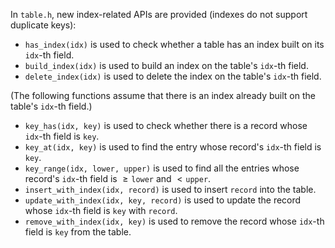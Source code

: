 In $\texttt{table.h}$​​, new index-related APIs are provided (indexes do not support duplicate keys):

- $\texttt{has\_index(idx)}$ is used to check whether a table has an index built on its $\texttt{idx}$-th field.
- $\texttt{build\_index(idx)}$ is used to build an index on the table's $\texttt{idx}$-th field.
- $\texttt{delete\_index(idx)}$ is used to delete the index on the table's $\texttt{idx}$-th field.

(The following functions assume that there is an index already built on the table's $\texttt{idx}$​-th field.)

- $\texttt{key\_has(idx, key)}$ is used to check whether there is a record whose $\texttt{idx}$-th field is $\texttt{key}$.
- $\texttt{key\_at(idx, key)}$ is used to find the entry whose record's $\texttt{idx}$-th field is $\texttt{key}$.
- $\texttt{key\_range(idx, lower, upper)}$ is used to find all the entries whose record's $\texttt{idx}$-th field is $\ge\texttt{lower}$ and $<\texttt{upper}$.
- $\texttt{insert\_with\_index(idx, record)}$ is used to insert $\texttt{record}$ into the table.
- $\texttt{update\_with\_index(idx, key, record)}$ is used to update the record whose $\texttt{idx}$-th field is $\texttt{key}$ with $\texttt{record}$.
- $\texttt{remove\_with\_index(idx, key)}$ is used to remove the record whose $\texttt{idx}$-th field is $\texttt{key}$ from the table.

